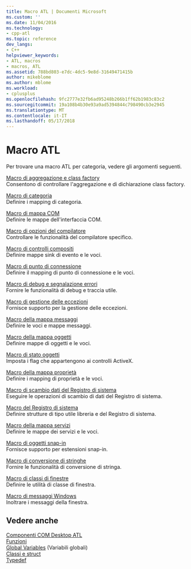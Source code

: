 ```yaml
---
title: Macro ATL | Documenti Microsoft
ms.custom: ''
ms.date: 11/04/2016
ms.technology:
- cpp-atl
ms.topic: reference
dev_langs:
- C++
helpviewer_keywords:
- ATL, macros
- macros, ATL
ms.assetid: 788bd803-e7dc-4dc5-9e8d-31649471415b
author: mikeblome
ms.author: mblome
ms.workload:
- cplusplus
ms.openlocfilehash: 9fc2777e32fb6ad95248b266b1ff62b1983c83c2
ms.sourcegitcommit: 19a108b4b30e93a9ad5394844c798490cb3e2945
ms.translationtype: MT
ms.contentlocale: it-IT
ms.lasthandoff: 05/17/2018
---
```

# <a name="atl-macros"></a>Macro ATL
Per trovare una macro ATL per categoria, vedere gli argomenti seguenti.  
  
 [Macro di aggregazione e class factory](../../atl/reference/aggregation-and-class-factory-macros.md)  
 Consentono di controllare l'aggregazione e di dichiarazione class factory.  
  
 [Macro di categoria](../../atl/reference/category-macros.md)  
 Definire i mapping di categoria.  
  
 [Macro di mappa COM](../../atl/reference/com-map-macros.md)  
 Definire le mappe dell'interfaccia COM.  
  
 [Macro di opzioni del compilatore](../../atl/reference/compiler-options-macros.md)  
 Controllare le funzionalità del compilatore specifico.  
  
 [Macro di controlli compositi](../../atl/reference/composite-control-macros.md)  
 Definire mappe sink di evento e le voci.  
  
 [Macro di punto di connessione](../../atl/reference/connection-point-macros.md)  
 Definire il mapping di punto di connessione e le voci.  
  
 [Macro di debug e segnalazione errori](../../atl/reference/debugging-and-error-reporting-macros.md)  
 Fornire le funzionalità di debug e traccia utile.  
  
 [Macro di gestione delle eccezioni](../../atl/reference/exception-handling-macros.md)  
 Fornisce supporto per la gestione delle eccezioni.  
  
 [Macro della mappa messaggi](../../atl/reference/message-map-macros-atl.md)  
 Definire le voci e mappe messaggi.  
  
 [Macro della mappa oggetti](../../atl/reference/object-map-macros.md)  
 Definire mappe di oggetti e le voci.  
  
 [Macro di stato oggetti](../../atl/reference/object-status-macros.md)  
 Imposta i flag che appartengono ai controlli ActiveX.  
  
 [Macro della mappa proprietà](../../atl/reference/property-map-macros.md)  
 Definire i mapping di proprietà e le voci.  
  
 [Macro di scambio dati del Registro di sistema](../../atl/reference/registry-data-exchange-macros.md)  
 Eseguire le operazioni di scambio di dati del Registro di sistema.  
  
 [Macro del Registro di sistema](../../atl/reference/registry-macros.md)  
 Definire strutture di tipo utile libreria e del Registro di sistema.  
  
 [Macro della mappa servizi](../../atl/reference/service-map-macros.md)  
 Definire le mappe dei servizi e le voci.  
  
 [Macro di oggetti snap-in](../../atl/reference/snap-in-object-macros.md)  
 Fornisce supporto per estensioni snap-in.  
  
 [Macro di conversione di stringhe](string-conversion-macros.md)  
 Fornire le funzionalità di conversione di stringa.  
  
 [Macro di classi di finestre](../../atl/reference/window-class-macros.md)  
 Definire le utilità di classe di finestra.  
  
 [Macro di messaggi Windows](../../atl/reference/windows-messages-macros.md)  
 Inoltrare i messaggi della finestra.  
  
## <a name="see-also"></a>Vedere anche  

 [Componenti COM Desktop ATL](../../atl/atl-com-desktop-components.md)   
 [Funzioni](../../atl/reference/atl-functions.md)   
 [Global Variables](../../atl/reference/atl-global-variables.md)  (Variabili globali)  
 [Classi e struct](../../atl/reference/atl-classes.md)  
 [Typedef](../../atl/reference/atl-typedefs.md)   

